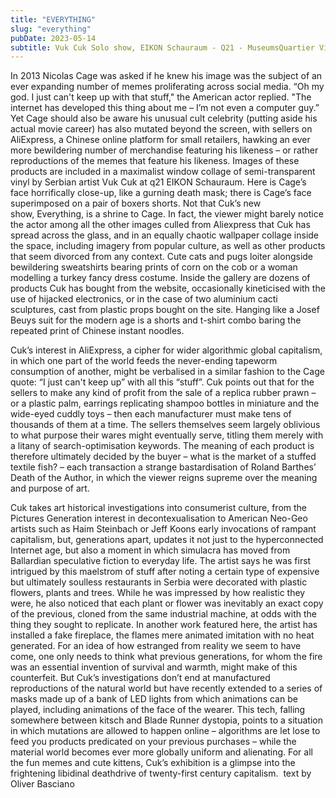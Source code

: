 ```yaml
---
title: "EVERYTHING"
slug: "everything"
pubDate: 2023-05-14
subtitle: Vuk Cuk Solo show, EIKON Schauraum - Q21 - MuseumsQuartier Vienna, 23.2.-14.5.2023.
---
```


In 2013 Nicolas Cage was asked if he knew his image was the subject of an ever expanding number of memes proliferating across social media. “Oh my god. I just can't keep up with that stuff," the American actor replied. "The internet has developed this thing about me – I’m not even a computer guy.” Yet Cage should also be aware his unusual cult celebrity (putting aside his actual movie career) has also mutated beyond the screen, with sellers on AliExpress, a Chinese online platform for small retailers, hawking an ever more bewildering number of merchandise featuring his likeness – or rather reproductions of the memes that feature his likeness. Images of these products are included in a maximalist window collage of semi-transparent vinyl by Serbian artist Vuk Cuk at q21 EIKON Schauraum. Here is Cage’s face horrifically close-up, like a gurning death mask; there is Cage’s face superimposed on a pair of boxers shorts. Not that Cuk’s new show, Everything, is a shrine to Cage. In fact, the viewer might barely notice the actor among all the other images culled from Aliexpress that Cuk has spread across the glass, and in an equally chaotic wallpaper collage inside the space, including imagery from popular culture, as well as other products that seem divorced from any context. Cute cats and pugs loiter alongside bewildering sweatshirts bearing prints of corn on the cob or a woman modelling a turkey fancy dress costume. Inside the gallery are dozens of products Cuk has bought from the website, occasionally kineticised with the use of hijacked electronics, or in the case of two aluminium cacti sculptures, cast from plastic props bought on the site. Hanging like a Josef Beuys suit for the modern age is a shorts and t-shirt combo baring the repeated print of Chinese instant noodles.

Cuk’s interest in AliExpress, a cipher for wider algorithmic global capitalism, in which one part of the world feeds the never-ending tapeworm consumption of another, might be verbalised in a similar fashion to the Cage quote: “I just can't keep up” with all this “stuff”. Cuk points out that for the sellers to make any kind of profit from the sale of a replica rubber prawn – or a plastic palm, earrings replicating shampoo bottles in miniature and the wide-eyed cuddly toys – then each manufacturer must make tens of thousands of them at a time. The sellers themselves seem largely oblivious to what purpose their wares might eventually serve, titling them merely with a litany of search-optimisation keywords. The meaning of each product is therefore ultimately decided by the buyer – what is the market of a stuffed textile fish? – each transaction a strange bastardisation of Roland Barthes’ Death of the Author, in which the viewer reigns supreme over the meaning and purpose of art.

Cuk takes art historical investigations into consumerist culture, from the Pictures Generation interest in decontexualisation to American Neo-Geo artists such as Haim Steinbach or Jeff Koons early invocations of rampant capitalism, but, generations apart, updates it not just to the hyperconnected Internet age, but also a moment in which simulacra has moved from Ballardian speculative fiction to everyday life. The artist says he was first intrigued by this maelstrom of stuff after noting a certain type of expensive but ultimately soulless restaurants in Serbia were decorated with plastic flowers, plants and trees. While he was impressed by how realistic they were, he also noticed that each plant or flower was inevitably an exact copy of the previous, cloned from the same industrial machine, at odds with the thing they sought to replicate. In another work featured here, the artist has installed a fake fireplace, the flames mere animated imitation with no heat generated. For an idea of how estranged from reality we seem to have come, one only needs to think what previous generations, for whom the fire was an essential invention of survival and warmth, might make of this counterfeit. But Cuk’s investigations don’t end at manufactured reproductions of the natural world but have recently extended to a series of masks made up of a bank of LED lights from which animations can be played, including animations of the face of the wearer. This tech, falling somewhere between kitsch and Blade Runner dystopia, points to a situation in which mutations are allowed to happen online – algorithms are let lose to feed you products predicated on your previous purchases – while the material world becomes ever more globally uniform and alienating. For all the fun memes and cute kittens, Cuk’s exhibition is a glimpse into the frightening libidinal deathdrive of twenty-first century capitalism.
​
text by Oliver Basciano
